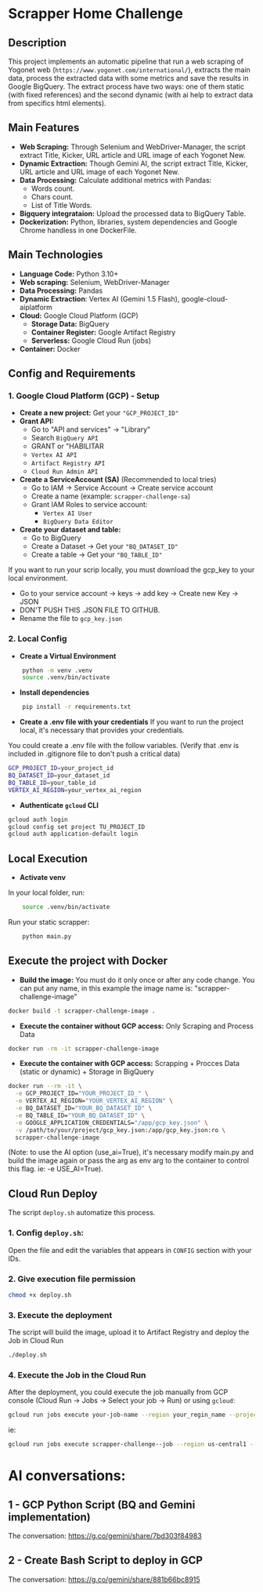 # Scrapper Home Challenge

## Description

This project implements an automatic pipeline that run a web scraping of Yogonet web (`https://www.yogonet.com/international/`), extracts the main data, process the extracted data with some metrics and save the results in Google BigQuery. The extract process have two ways: one of them static (with fixed references) and the second dynamic (with ai help to extract data from specifics html elements).

## Main Features

* **Web Scraping:** Through Selenium and WebDriver-Manager, the script extract Title, Kicker, URL article and URL image of each Yogonet New.
* **Dynamic Extraction:** Though Gemini AI, the script extract Title, Kicker, URL article and URL image of each Yogonet New.
* **Data Processing:** Calculate additional metrics with Pandas:
  * Words count.
  * Chars count.
  * List of Title Words.
* **Bigquery integrataion:** Upload the processed data to BigQuery Table.
* **Dockerization:** Python, libraries, system dependencies and Google Chrome handless in one DockerFile.

## Main Technologies

* **Language Code:** Python 3.10+
* **Web scraping:** Selenium, WebDriver-Manager
* **Data Processing:** Pandas
* **Dynamic Extraction**: Vertex AI (Gemini 1.5 Flash), google-cloud-aiplatform
* **Cloud:** Google Cloud Platform (GCP)
  * **Storage Data:** BigQuery
  * **Container Register:** Google Artifact Registry
  * **Serverless:** Google Cloud Run (jobs)
* **Container:** Docker



## Config and Requirements

### 1. Google Cloud Platform (GCP) - Setup

* **Create a new project:** Get your `"GCP_PROJECT_ID"`
* **Grant API:** 
  * Go to "API and services" -> "Library"
  * Search `BigQuery API`
  * GRANT or "HABILITAR
  * `Vertex AI API`
  * `Artifact Registry API`
  * `Cloud Run Admin API`
* **Create a ServiceAccount (SA)** (Recommended to local tries)
  * Go to IAM -> Service Account -> Create service account
  * Create a name (example: `scrapper-challenge-sa`)
  * Grant IAM Roles to service account:
    * `Vertex AI User`
    * `BigQuery Data Editor`
* **Create your dataset and table:**
  * Go to BigQuery
  * Create a Dataset -> Get your `"BQ_DATASET_ID"`
  * Create a table -> Get your `"BQ_TABLE_ID"`

If you want to run your scrip locally, you must download the gcp_key to your local environment.
* Go to your service account -> keys -> add key -> Create new Key -> JSON
* DON'T PUSH THIS .JSON FILE TO GITHUB.
* Rename the file to `gcp_key.json`


### 2. Local Config
* **Create a Virtual Environment**

```bash
    python -m venv .venv
    source .venv/bin/activate
```

* **Install dependencies**

```bash
    pip install -r requirements.txt
```

* **Create a .env file with your credentials**
If you want to run the project local, it's necessary that provides your credentials.

You could create a .env file with the follow variables. (Verify that .env is included in .gitignore file to don't push a critical data)
```bash
GCP_PROJECT_ID=your_project_id
BQ_DATASET_ID=your_dataset_id
BQ_TABLE_ID=your_table_id
VERTEX_AI_REGION=your_vertex_ai_region
```

* **Authenticate `gcloud` CLI**

```bash
gcloud auth login
gcloud config set project TU_PROJECT_ID
gcloud auth application-default login
```

## Local Execution

* **Activate venv**

In your local folder, run:
```bash
    source .venv/bin/activate
```

Run your static scrapper:
```bash
    python main.py
```

## Execute the project with Docker
* **Build the image:** You must do it only once or after any code change. You can put any name, in this example the image name is: "scrapper-challenge-image"
```bash
docker build -t scrapper-challenge-image .
```

* **Execute the container without GCP access:** Only Scraping and Process Data
```bash
docker run -rm -it scrapper-challenge-image
```

* **Execute the container with GCP access:** Scrapping + Procces Data (static or dynamic) + Storage in BigQuery
```bash
docker run --rm -it \
  -e GCP_PROJECT_ID="YOUR_PROJECT_ID_" \
  -e VERTEX_AI_REGION="YOUR_VERTEX_AI_REGION" \
  -e BQ_DATASET_ID="YOUR_BQ_DATASET_ID" \
  -e BQ_TABLE_ID="YOUR_BQ_DATASET_ID" \
  -e GOOGLE_APPLICATION_CREDENTIALS="/app/gcp_key.json" \
  -v /path/to/your/project/gcp_key.json:/app/gcp_key.json:ro \
  scrapper-challenge-image
```
(Note: to use the AI option (use_ai=True), it's necessary modify main.py and build the image again or pass the arg as env arg to the container to control this flag. ie: -e USE_AI=True).


## Cloud Run Deploy

The script `deploy.sh` automatize this process.

### 1. Config `deploy.sh`:
Open the file and edit the variables that appears in `CONFIG` section with your IDs.

### 2. Give execution file permission
```bash
chmod +x deploy.sh
```

### 3. Execute the deployment
The script will build the image, upload it to Artifact Registry and deploy the Job in Cloud Run 
```bash
./deploy.sh
```

### 4. Execute the Job in the Cloud Run
After the deployment, you could execute the job manually from GCP console (Cloud Run -> Jobs -> Select your job -> Run) or using `gcloud`:
```bash
gcloud run jobs execute your-job-name --region your_regin_name --project your_project_name --wait
```

ie:
```bash
gcloud run jobs execute scrapper-challenge--job --region us-central1 --project scrapperchallenge --wait
```

# AI conversations:

## 1 - GCP Python Script (BQ and Gemini implementation)
The conversation:
https://g.co/gemini/share/7bd303f84983

## 2 - Create Bash Script to deploy in GCP
The conversation:
https://g.co/gemini/share/881b66bc8915
